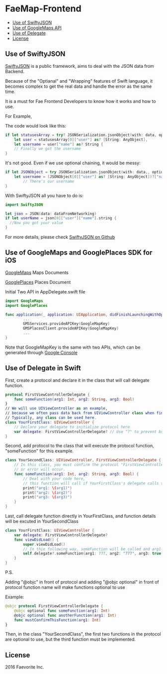 # FaeMap-Frontend

* [Use of SwiftyJSON](#use-of-swiftyjson)
* [Use of GoogleMaps API](#use-of-googlemaps-and-googleplaces-sdk-for-ios)
* [Use of Delegate](#use-of-delegate-in-swift)
* [License](#license)

## Use of SwiftyJSON
[SwiftyJSON](https://github.com/SwiftyJSON/SwiftyJSON) is a public framework, aims to deal with the JSON data from Backend. 

Because of the "Optianal" and "Wrapping" features of Swift language, it becomes complex to get the real data and handle the error as the same time.

It is a must for Fae Frontend Developers to know how it works and how to use.

For Example,

The code would look like this:
```swift
if let statusesArray = try? JSONSerialization.jsonObject(with: data, options: .allowFragments) as? [[String: AnyObject]],
    let user = statusesArray[0]["user"] as? [String: AnyObject],
    let username = user["name"] as? String {
    // Finally we got the username
}
```

It's not good. Even if we use optional chaining, it would be messy:
```swift
if let JSONObject = try JSONSerialization.jsonObject(with: data,, options: .allowFragments) as? [[String: AnyObject]],
    let username = (JSONObject[0]["user"] as? [String: AnyObject])?["name"] as? String {
        // There's our username
}
```

With SwiftyJSON all you have to do is:
```swift
import SwiftyJSON

let json = JSON(data: dataFromNetworking)
if let userName = json[0]["user"]["name"].string {
  //Now you got your value
}
```
For more details, please check [SwiftyJSON on Github](https://github.com/SwiftyJSON/SwiftyJSON)

## Use of GoogleMaps and GooglePlaces SDK for iOS
[GoogleMaps](https://developers.google.com/maps/documentation/ios-sdk/) Maps Documents

[GooglePlaces](https://developers.google.com/places/ios-api/) Places Document

Initial Two API in AppDelegate.swift file
```Swift
import GoogleMaps
import GooglePlaces

func application(_ application: UIApplication, didFinishLaunchingWithOptions launchOptions: [UIApplicationLaunchOptionsKey: Any]?) -> Bool {
        ...
        GMSServices.provideAPIKey(GoogleMapKey)
        GMSPlacesClient.provideAPIKey(GoogleMapKey)
        ...
}
```

Note that GoogleMapKey is the same with two APIs, which can be generated through [Google Console](https://console.cloud.google.com)

## Use of Delegate in Swift
First, create a protocol and declare it in the class that will call delegate function.
```Swift
protocol FirstViewControllerDelegate {
    func someFunction(arg1: Int, arg2: String, arg3: Bool)
}
// We will use UIViewController as an example, 
// because we often pass data back from UIViewController class when finishing use of it.
// Typically, any class can be used here.
class YourFirstClass: UIViewController {
    // Declare your delegate to initialize protocol here
    var delegate: FirstViewControllerDelegate? // Use "?" to prevent bug occurring
}
```
Second, add protocol to the class that will execute the protocol function, "someFunction" for this example.
```Swift
class YourSecondClass: UIViewController, FirstViewControllerDelegate {
    // In this class, you must confirm the protocol "FirstViewControllerDelegate",
    // or error will occur.
    func someFunction(arg1: Int, arg2: String, arg3: Bool) {
        // Deal with your code here,
        // this function will call if YourFirstClass's delegate calls this function.
        print("arg1: \(arg1)")
        print("arg2: \(arg2)")
        print("arg3: \(arg3)")
    }
}
```

Last, call delegate function directly in YourFirstClass, and function details will be excuted in YourSecondClass
```Swift
class YourFirstClass: UIViewController {
    var delegate: FirstViewControllerDelegate?
    func viewDidLoad() {
        super.viewDidLoad()
        // In thie following way, someFunction will be called and arg1-3 will be passed to YourFirstClass
        self.delegate?.someFunction(arg1: 777, arg2: "777", arg3: true)
    }
}
```

P.S.

Adding "@objc" in front of protocol and adding "@objc optional" in front of protocol function name will make functions optional to use

Example:
```Swift
@objc protocol FirstViewControllerDelegate {
    @objc optional func someFunction(arg1: Int)
    @objc optional func anotherFunction(arg1: Int)
    func mustConfirmThisFunction(arg1: Int)
}
```
Then, in the class "YourSecondClass", the first two functions in the protocol are optional to use, but the third function must be implemented.

## License
2016 Faevorite Inc.
    
